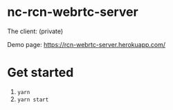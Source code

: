 # nc-rcn-webrtc-server

The client: (private)

Demo page: https://rcn-webrtc-server.herokuapp.com/

# Get started
1. `yarn`
2. `yarn start`
